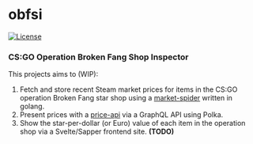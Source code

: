 # obfsi

[![License](https://img.shields.io/badge/license-MIT-brightgreen)](./LICENSE)

### CS:GO Operation Broken Fang Shop Inspector

This projects aims to (WIP):

1. Fetch and store recent Steam market prices for items in the CS:GO operation Broken Fang star shop using a [market-spider](./market-spider/README.md) written in golang.
2. Present prices with a [price-api](./price-api/README.md) via a GraphQL API using Polka.
3. Show the star-per-dollar (or Euro) value of each item in the operation shop via a Svelte/Sapper frontend site. **(TODO)**